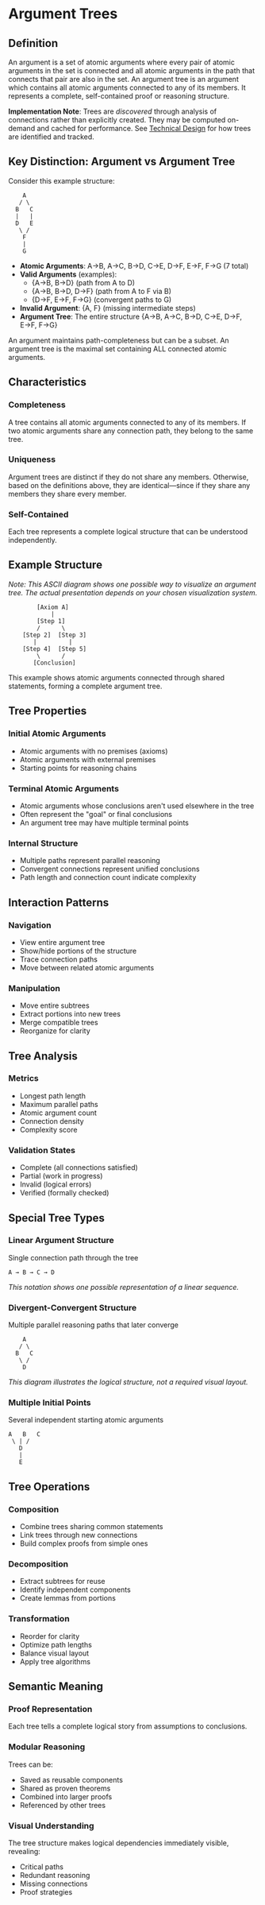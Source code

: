 # Argument Trees

## Definition

An argument is a set of atomic arguments where every pair of atomic arguments in the set is connected and all atomic arguments in the path that connects that pair are also in the set. An argument tree is an argument which contains all atomic arguments connected to any of its members. It represents a complete, self-contained proof or reasoning structure.

**Implementation Note**: Trees are *discovered* through analysis of connections rather than explicitly created. They may be computed on-demand and cached for performance. See [Technical Design](../08-technical-design/conceptual-data-model.md) for how trees are identified and tracked.

## Key Distinction: Argument vs Argument Tree

Consider this example structure:
```
    A
   / \
  B   C
  |   |
  D   E
   \ /
    F
    |
    G
```

- **Atomic Arguments**: A→B, A→C, B→D, C→E, D→F, E→F, F→G (7 total)
- **Valid Arguments** (examples):
  - {A→B, B→D} (path from A to D)
  - {A→B, B→D, D→F} (path from A to F via B)
  - {D→F, E→F, F→G} (convergent paths to G)
- **Invalid Argument**: {A, F} (missing intermediate steps)
- **Argument Tree**: The entire structure {A→B, A→C, B→D, C→E, D→F, E→F, F→G}

An argument maintains path-completeness but can be a subset. An argument tree is the maximal set containing ALL connected atomic arguments.

## Characteristics

### Completeness
A tree contains all atomic arguments connected to any of its members. If two atomic arguments share any connection path, they belong to the same tree.

### Uniqueness
Argument trees are distinct if they do not share any members. Otherwise, based on the definitions above, they are identical—since if they share any members they share every member.

### Self-Contained
Each tree represents a complete logical structure that can be understood independently.

## Example Structure

*Note: This ASCII diagram shows one possible way to visualize an argument tree. The actual presentation depends on your chosen visualization system.*

```
        [Axiom A]
            |
        [Step 1]
        /      \
    [Step 2]  [Step 3]
       |         |
    [Step 4]  [Step 5]
        \      /
       [Conclusion]
```

This example shows atomic arguments connected through shared statements, forming a complete argument tree.

## Tree Properties

### Initial Atomic Arguments
- Atomic arguments with no premises (axioms)
- Atomic arguments with external premises
- Starting points for reasoning chains

### Terminal Atomic Arguments
- Atomic arguments whose conclusions aren't used elsewhere in the tree
- Often represent the "goal" or final conclusions
- An argument tree may have multiple terminal points

### Internal Structure
- Multiple paths represent parallel reasoning
- Convergent connections represent unified conclusions
- Path length and connection count indicate complexity

## Interaction Patterns

### Navigation
- View entire argument tree
- Show/hide portions of the structure
- Trace connection paths
- Move between related atomic arguments

### Manipulation
- Move entire subtrees
- Extract portions into new trees
- Merge compatible trees
- Reorganize for clarity

## Tree Analysis

### Metrics
- Longest path length
- Maximum parallel paths
- Atomic argument count
- Connection density
- Complexity score

### Validation States
- Complete (all connections satisfied)
- Partial (work in progress)
- Invalid (logical errors)
- Verified (formally checked)

## Special Tree Types

### Linear Argument Structure
Single connection path through the tree
```
A → B → C → D
```
*This notation shows one possible representation of a linear sequence.*

### Divergent-Convergent Structure
Multiple parallel reasoning paths that later converge
```
    A
   / \
  B   C
   \ /
    D
```
*This diagram illustrates the logical structure, not a required visual layout.*

### Multiple Initial Points
Several independent starting atomic arguments
```
A   B   C
 \ | /
   D
   |
   E
```

## Tree Operations

### Composition
- Combine trees sharing common statements
- Link trees through new connections
- Build complex proofs from simple ones

### Decomposition
- Extract subtrees for reuse
- Identify independent components
- Create lemmas from portions

### Transformation
- Reorder for clarity
- Optimize path lengths
- Balance visual layout
- Apply tree algorithms

## Semantic Meaning

### Proof Representation
Each tree tells a complete logical story from assumptions to conclusions.

### Modular Reasoning
Trees can be:
- Saved as reusable components
- Shared as proven theorems
- Combined into larger proofs
- Referenced by other trees

### Visual Understanding
The tree structure makes logical dependencies immediately visible, revealing:
- Critical paths
- Redundant reasoning
- Missing connections
- Proof strategies